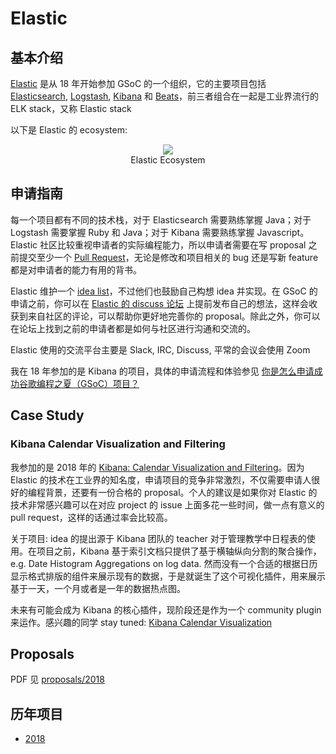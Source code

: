 # Elastic

## 基本介绍

[Elastic][1] 是从 18 年开始参加 GSoC 的一个组织，它的主要项目包括 [Elasticsearch][2], [Logstash][3], [Kibana][4] 和 [Beats][5]，前三者组合在一起是工业界流行的 ELK stack，又称 Elastic stack

[1]: https://www.elastic.co/
[2]: https://www.elastic.co/products/elasticsearch
[3]: https://www.elastic.co/products/logstash
[4]: https://www.elastic.co/products/kibana
[5]: https://www.elastic.co/products/beats

以下是 Elastic 的 ecosystem:

<figure style="text-align: center">
  <img src="https://lh5.googleusercontent.com/mAnUZ0Eb05xJ0FfPLdZUYP2Y6lsoKkxTXXeWRkR90Q5fxt50Af9ee35Oygcz_TUZhWV31D1008C0-DVvC7VyjgRxEAp7x7yrGp_BZvL0hMiPSoSxQjtJXFG5r0qJrtU88XKxdkCx" />
  <figcaption>Elastic Ecosystem</figcaption>
</figure>

## 申请指南

每一个项目都有不同的技术栈，对于 Elasticsearch 需要熟练掌握 Java；对于 Logstash 需要掌握 Ruby 和 Java；对于 Kibana 需要熟练掌握 Javascript。Elastic 社区比较重视申请者的实际编程能力，所以申请者需要在写 proposal 之前提交至少一个 [Pull Request](https://help.github.com/articles/about-pull-requests/)，无论是修改和项目相关的 bug 还是写新 feature 都是对申请者的能力有用的背书。

Elastic 维护一个 [idea list][6]，不过他们也鼓励自己构想 idea 并实现。在 GSoC 的申请之前，你可以在 [Elastic 的 discuss 论坛][7] 上提前发布自己的想法，这样会收获到来自社区的评论，可以帮助你更好地完善你的 proposal。除此之外，你可以在论坛上找到之前的申请者都是如何与社区进行沟通和交流的。

Elastic 使用的交流平台主要是 Slack, IRC, Discuss, 平常的会议会使用 Zoom

我在 18 年参加的是 Kibana 的项目，具体的申请流程和体验参见 [你是怎么申请成功谷歌编程之夏（GSoC）项目？](https://www.zhihu.com/question/66687826/answer/375742767)

[6]: https://github.com/elastic/gsoc
[7]: https://discuss.elastic.co/c/elastic-community/elastic-gsoc

## Case Study

### Kibana Calendar Visualization and Filtering

我参加的是 2018 年的 [Kibana: Calendar Visualization and Filtering](https://summerofcode.withgoogle.com/archive/2018/projects/6162528463749120/)。因为 Elastic 的技术在工业界的知名度，申请项目的竞争非常激烈，不仅需要申请人很好的编程背景，还要有一份合格的 proposal。个人的建议是如果你对 Elastic 的技术非常感兴趣可以在对应 project 的 issue 上面多花一些时间，做一点有意义的 pull request，这样的话通过率会比较高。

关于项目: idea 的提出源于 Kibana 团队的 teacher 对于管理教学中日程表的使用。在项目之前，Kibana 基于索引文档只提供了基于横轴纵向分割的聚合操作，e.g. Date Histogram Aggregations on log data. 然而没有一个合适的根据日历显示格式排版的组件来展示现有的数据，于是就诞生了这个可视化插件，用来展示基于一天，一个月或者是一年的数据热点图。

未来有可能会成为 Kibana 的核心插件，现阶段还是作为一个 community plugin 来运作。感兴趣的同学 stay tuned: [Kibana Calendar Visualization](https://github.com/aaronoah/kibana_calendar_vis)

## Proposals

PDF 见 [proposals/2018](proposals/2018)

## 历年项目

- [2018](https://summerofcode.withgoogle.com/archive/2018/organizations/5469541127684096/)
